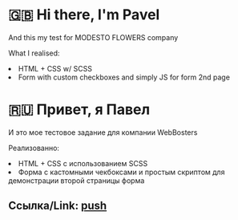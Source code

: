 <h1>🇬🇧 Hi there, I'm Pavel</h1>

And this my test for MODESTO FLOWERS company

What I realised:

<li>HTML + CSS w/ SCSS</li>
<li>Form with custom checkboxes and simply JS for form 2nd page</li>

<h1>🇷🇺 Привет, я Павел</h1>

И это мое тестовое задание для компании WebBosters

Реализованно:

<li>HTML + CSS с использованием SCSS</li>
<li>Форма с кастомными чекбоксами и простым скриптом для демонстрации второй страницы форма</li>


<h2>Ссылка/Link: <a href="http://www.fitsus.ru/modestoFlowersTZ/">push</a></h2>
